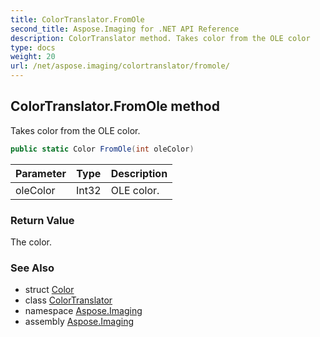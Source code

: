 ```yaml
---
title: ColorTranslator.FromOle
second_title: Aspose.Imaging for .NET API Reference
description: ColorTranslator method. Takes color from the OLE color
type: docs
weight: 20
url: /net/aspose.imaging/colortranslator/fromole/
---
```

## ColorTranslator.FromOle method

Takes color from the OLE color.

```csharp
public static Color FromOle(int oleColor)
```

| Parameter | Type | Description |
| --- | --- | --- |
| oleColor | Int32 | OLE color. |

### Return Value

The color.

### See Also

* struct [Color](../../color/)
* class [ColorTranslator](../)
* namespace [Aspose.Imaging](../../colortranslator/)
* assembly [Aspose.Imaging](../../../)


